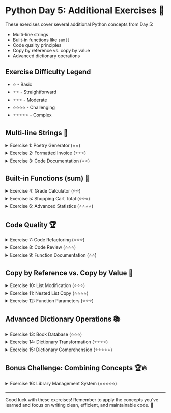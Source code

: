 # Python Day 5: Additional Exercises 🐍

These exercises cover several additional Python concepts from Day 5:
- Multi-line strings
- Built-in functions like `sum()`
- Code quality principles
- Copy by reference vs. copy by value
- Advanced dictionary operations

## Exercise Difficulty Legend
- ⭐ - Basic
- ⭐⭐ - Straightforward 
- ⭐⭐⭐ - Moderate
- ⭐⭐⭐⭐ - Challenging
- ⭐⭐⭐⭐⭐ - Complex

## Multi-line Strings 📝

<details>
<summary>Exercise 1: Poetry Generator (⭐⭐)</summary>

### Task
Create a multi-line string poem about programming, then extract and print only the first and last lines.

```python
# Your code here
# Hint: Use triple quotes for multi-line strings
```

### Expected Output
```
Python is magical, powerful and fun
Happy coding to everyone!
```

</details>

<details>
<summary>Exercise 2: Formatted Invoice (⭐⭐⭐)</summary>

### Task
Create a function that generates a professional invoice using a multi-line f-string. The function should take customer name, items purchased (list of dictionaries with name, quantity, price), and date as parameters.

```python
def generate_invoice(customer_name, items, date):
    # Your code here
    # Use a multi-line f-string to format the invoice
    pass

# Test with
items = [
    {"name": "Laptop", "quantity": 1, "price": 1200},
    {"name": "Mouse", "quantity": 2, "price": 25},
    {"name": "Keyboard", "quantity": 1, "price": 45}
]
print(generate_invoice("John Smith", items, "2025-02-27"))
```

### Expected Output
```
INVOICE
Date: 2025-02-27
Customer: John Smith
------------------------
ITEMS:
Laptop x1 - $1200.00
Mouse x2 - $50.00
Keyboard x1 - $45.00
------------------------
TOTAL: $1295.00
```

</details>

<details>
<summary>Exercise 3: Code Documentation (⭐⭐)</summary>

### Task
Create a function with proper docstring documentation that calculates the area of a circle. The docstring should be a multi-line string including a description, parameters, returns, and an example.

```python
# Your code here
```

### Expected Output
```
Function: area_of_circle
Description: Calculates the area of a circle based on its radius.
Parameters: radius (float) - The radius of the circle
Returns: float - The area of the circle
Example: area_of_circle(2) returns 12.57
```

</details>

## Built-in Functions (sum) 🧮

<details>
<summary>Exercise 4: Grade Calculator (⭐⭐)</summary>

### Task
Create a function that calculates the average grade from a list of scores and returns a letter grade based on the following scale:
- 90-100: A
- 80-89: B
- 70-79: C
- 60-69: D
- Below 60: F

```python
def calculate_grade(scores):
    # Your code here
    # Use sum() and len() to calculate the average
    pass

# Test with
print(calculate_grade([85, 90, 78, 88]))  # Should return "B"
print(calculate_grade([95, 92, 90, 98]))  # Should return "A"
```

### Expected Output
```
B
A
```

</details>

<details>
<summary>Exercise 5: Shopping Cart Total (⭐⭐⭐)</summary>

### Task
Create a function that calculates the total cost of items in a shopping cart, including a discount if applicable.

```python
def calculate_cart_total(items, discount_percentage=0):
    # Your code here
    # Use sum() to calculate the total
    pass

# Test with
cart = [
    {"name": "T-shirt", "price": 15.99, "quantity": 2},
    {"name": "Jeans", "price": 29.99, "quantity": 1},
    {"name": "Shoes", "price": 59.99, "quantity": 1}
]
print(f"Total without discount: ${calculate_cart_total(cart):.2f}")
print(f"Total with 15% discount: ${calculate_cart_total(cart, 15):.2f}")
```

### Expected Output
```
Total without discount: $121.96
Total with 15% discount: $103.67
```

</details>

<details>
<summary>Exercise 6: Advanced Statistics (⭐⭐⭐⭐)</summary>

### Task
Create functions to calculate the sum, mean, median, and range of a list of numbers without using the statistics module.

```python
def calculate_statistics(numbers):
    # Your code here
    # Calculate sum, mean, median, and range
    pass

# Test with
data = [23, 19, 45, 32, 19, 27, 65, 42]
stats = calculate_statistics(data)
print(f"Sum: {stats['sum']}")
print(f"Mean: {stats['mean']}")
print(f"Median: {stats['median']}")
print(f"Range: {stats['range']}")
```

### Expected Output
```
Sum: 272
Mean: 34.0
Median: 29.5
Range: 46
```

</details>

## Code Quality 🏆

<details>
<summary>Exercise 7: Code Refactoring (⭐⭐⭐)</summary>

### Task
Refactor the following code to improve readability, maintainability, and performance without changing its functionality.

```python
def p(n,t):
    r=n
    for i in range(t-1):
        r=r*n
    return r

def c(a,b):
    if b==0:return 1
    if b==a:return 1
    return c(a-1,b-1)+c(a-1,b)

def s(l):
    r=0
    for i in l:r+=i
    return r

# Refactor the above code below
# Your refactored code here
```

### Expected Output
```
# Example of usage for the original functions:
print(p(2, 3))  # 8
print(c(5, 2))  # 10
print(s([1, 2, 3, 4]))  # 10

# Your refactored code should produce the same outputs
```

</details>

<details>
<summary>Exercise 8: Code Review (⭐⭐⭐)</summary>

### Task
Review the following code and identify at least 5 issues related to the 5 pillars of code quality. Then, fix the code to address these issues.

```python
def findMax(l):
    m = l[0]
    for x in l:
        if x > m:
            m = x
    return m

def processdata(d):
    for i in range(len(d)):
        d[i] = d[i] * 2
    r = []
    for x in d:
        if x > 100:
            r.append(x)
    return r

# Your code review comments and fixed code here
```

### Expected Output
```
# Comments identifying issues related to:
# 1. Readability
# 2. Maintainability
# 3. Extensibility
# 4. Testability
# 5. Performance

# And your fixed code that addresses these issues
```

</details>

<details>
<summary>Exercise 9: Function Documentation (⭐⭐)</summary>

### Task
Add proper documentation to the following functions based on best practices for code quality.

```python
def calculate_tax(income, rate=0.2):
    return income * rate

def is_prime(number):
    if number <= 1:
        return False
    for i in range(2, int(number**0.5) + 1):
        if number % i == 0:
            return False
    return True

# Your documented versions of these functions here
```

### Expected Output
```
# Well-documented functions with clear descriptions,
# parameter explanations, return value descriptions,
# and example usage
```

</details>

## Copy by Reference vs. Copy by Value 🔄

<details>
<summary>Exercise 10: List Modification (⭐⭐⭐)</summary>

### Task
Create a function that demonstrates the difference between copy by reference and copy by value when working with lists.

```python
def modify_lists():
    # Create a list and make both reference and value copies
    # Modify all three lists differently
    # Return all three lists to show the differences
    pass

# Test your function
original, reference_copy, value_copy = modify_lists()
print(f"Original list: {original}")
print(f"Reference copy: {reference_copy}")
print(f"Value copy: {value_copy}")
```

### Expected Output
```
Original list: [1, 2, 3, 4, 100]
Reference copy: [1, 2, 3, 4, 100]
Value copy: [1, 2, 3, 4, 200]
```

</details>

<details>
<summary>Exercise 11: Nested List Copy (⭐⭐⭐⭐)</summary>

### Task
Demonstrate the limitations of shallow copying with nested lists and show how to perform a deep copy.

```python
import copy

def nested_list_copy():
    # Create a nested list and make shallow and deep copies
    # Modify elements at different levels
    # Return all three lists to show the differences
    pass

# Test your function
original, shallow_copy, deep_copy = nested_list_copy()
print(f"Original: {original}")
print(f"Shallow copy: {shallow_copy}")
print(f"Deep copy: {deep_copy}")
```

### Expected Output
```
Original: [[1, 2, 99], [3, 4, 5]]
Shallow copy: [[1, 2, 99], [3, 4, 5]]
Deep copy: [[1, 2, 3], [3, 4, 5]]
```

</details>

<details>
<summary>Exercise 12: Function Parameters (⭐⭐⭐)</summary>

### Task
Create a function that demonstrates how different data types (immutable vs. mutable) behave differently when passed as parameters to a function.

```python
def modify_parameters(number, string, list_param, dict_param):
    # Attempt to modify all parameters
    # Return the modified values from inside the function
    pass

# Test your function
num = 10
text = "hello"
my_list = [1, 2, 3]
my_dict = {"a": 1, "b": 2}

inside_values = modify_parameters(num, text, my_list, my_dict)
print(f"Inside function: {inside_values}")
print(f"Outside function - num: {num}")
print(f"Outside function - text: {text}")
print(f"Outside function - my_list: {my_list}")
print(f"Outside function - my_dict: {my_dict}")
```

### Expected Output
```
Inside function: (20, 'hello_modified', [1, 2, 3, 4], {'a': 1, 'b': 2, 'c': 3})
Outside function - num: 10
Outside function - text: hello
Outside function - my_list: [1, 2, 3, 4]
Outside function - my_dict: {'a': 1, 'b': 2, 'c': 3}
```

</details>

## Advanced Dictionary Operations 📚

<details>
<summary>Exercise 13: Book Database (⭐⭐⭐)</summary>

### Task
Create functions to extract specific information from a book database.

```python
books = [
    {"title": "Infinite Jest", "rating": 4.5, "genre": "Fiction"},
    {"title": "The Catcher in the Rye", "rating": 3.9, "genre": "Fiction"},
    {"title": "Sapiens", "rating": 4.9, "genre": "History"},
    {"title": "A Brief History of Time", "rating": 4.8, "genre": "Science"},
    {"title": "Clean Code", "rating": 4.7, "genre": "Technology"},
]

def get_titles(book_list):
    # Return a list of all book titles
    pass

def get_fiction_titles(book_list):
    # Return a list of titles of fiction books only
    pass

def get_highest_rated_books(book_list, min_rating=4.7):
    # Return a formatted string listing the highest rated books
    pass

# Test your functions
print(get_titles(books))
print(get_fiction_titles(books))
print(get_highest_rated_books(books))
```

### Expected Output
```
["Infinite Jest", "The Catcher in the Rye", "Sapiens", "A Brief History of Time", "Clean Code"]
["Infinite Jest", "The Catcher in the Rye"]
Highest rated books are: Sapiens, A Brief History of Time and Clean Code
```

</details>

<details>
<summary>Exercise 14: Dictionary Transformation (⭐⭐⭐⭐)</summary>

### Task
Write a function that transforms a list of student records into a dictionary keyed by student ID, with values containing all their course scores.

```python
records = [
    {"student_id": "S001", "course": "Python", "score": 85},
    {"student_id": "S002", "course": "Java", "score": 92},
    {"student_id": "S001", "course": "SQL", "score": 78},
    {"student_id": "S003", "course": "Python", "score": 88},
    {"student_id": "S002", "course": "Python", "score": 90},
    {"student_id": "S001", "course": "Java", "score": 65},
]

def transform_records(records_list):
    # Transform the records into a dictionary by student_id
    # with nested dictionaries of courses and scores
    pass

# Test your function
student_records = transform_records(records)
for student_id, courses in student_records.items():
    print(f"Student {student_id}: {courses}")
```

### Expected Output
```
Student S001: {'Python': 85, 'SQL': 78, 'Java': 65}
Student S002: {'Java': 92, 'Python': 90}
Student S003: {'Python': 88}
```

</details>

<details>
<summary>Exercise 15: Dictionary Comprehension (⭐⭐⭐⭐⭐)</summary>

### Task
Use dictionary comprehension to create a dictionary of word frequencies from a text, then find the most common word and its count.

```python
def word_frequency(text):
    # Use dictionary comprehension to create a word frequency dictionary
    # Return the dictionary, most common word, and its count
    pass

# Test your function
sample_text = """
Python is amazing. Python is versatile and Python is used in many industries.
Data scientists love Python because Python has great libraries for data analysis.
Web developers also use Python for backend development.
"""

freq_dict, most_common_word, count = word_frequency(sample_text)
print(f"Word frequencies: {freq_dict}")
print(f"Most common word: '{most_common_word}' (appears {count} times)")
```

### Expected Output
```
Word frequencies: {'python': 5, 'is': 4, 'amazing': 1, 'versatile': 1, 'and': 1, 'used': 1, 'in': 1, 'many': 1, 'industries': 1, 'data': 2, 'scientists': 1, 'love': 1, 'because': 1, 'has': 1, 'great': 1, 'libraries': 1, 'for': 2, 'analysis': 1, 'web': 1, 'developers': 1, 'also': 1, 'use': 1, 'backend': 1, 'development': 1}
Most common word: 'python' (appears 5 times)
```

</details>

## Bonus Challenge: Combining Concepts 🏆🔥

<details>
<summary>Exercise 16: Library Management System (⭐⭐⭐⭐⭐)</summary>

### Task
Create a simple library management system that combines multi-line strings, copy concepts, dictionary operations, built-in functions, and follows code quality principles.

The system should:
1. Allow adding books with title, author, publication year, and genre
2. Enable searching for books by title or author
3. Keep track of whether books are checked out
4. Generate formatted reports about the library collection

```python
class Library:
    def __init__(self, name):
        # Initialize the library
        pass
        
    def add_book(self, title, author, year, genre):
        # Add a book to the library
        pass
    
    def search_books(self, query):
        # Search for books by title or author
        pass
    
    def checkout_book(self, book_id):
        # Mark a book as checked out
        pass
    
    def return_book(self, book_id):
        # Mark a book as returned
        pass
    
    def generate_report(self):
        # Generate a formatted report about the library
        pass

# Test your library system with sample data
```

### Expected Output
```
# A formatted report showing library statistics
# Results from searches
# Confirmation of checkout/return operations
```

</details>

---

Good luck with these exercises! Remember to apply the concepts you've learned and focus on writing clean, efficient, and maintainable code. 🚀
